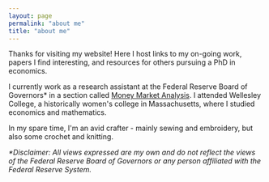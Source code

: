 ```yaml
---
layout: page
permalink: "about me"
title: "about me"
---
```

Thanks for visiting my website! Here I host links to my on-going work, papers I find interesting, and resources for others pursuing a PhD in economics.

I currently work as a research assistant at the Federal Reserve Board of Governors\* in a section called [Money Market Analysis](https://www.federalreserve.gov/econres/mamma-staff.htm). I attended Wellesley College, a historically women's college in Massachusetts, where I studied economics and mathematics. 

In my spare time, I'm an avid crafter - mainly sewing and embroidery, but also some crochet and knitting. 

*\*Disclaimer: All views expressed are my own and do not reflect the views of the Federal Reserve Board of Governors or any person affiliated with the Federal Reserve System.*
